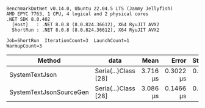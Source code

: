 ```

BenchmarkDotNet v0.14.0, Ubuntu 22.04.5 LTS (Jammy Jellyfish)
AMD EPYC 7763, 1 CPU, 4 logical and 2 physical cores
.NET SDK 8.0.402
  [Host]   : .NET 8.0.8 (8.0.824.36612), X64 RyuJIT AVX2
  ShortRun : .NET 8.0.8 (8.0.824.36612), X64 RyuJIT AVX2

Job=ShortRun  IterationCount=3  LaunchCount=1  
WarmupCount=3  

```
| Method                  | data                 | Mean     | Error     | StdDev    | Min      | Max      | Gen0   | Allocated |
|------------------------ |--------------------- |---------:|----------:|----------:|---------:|---------:|-------:|----------:|
| SystemTextJson          | Seria(...)Class [28] | 3.716 μs | 0.3022 μs | 0.0166 μs | 3.706 μs | 3.735 μs | 0.0229 |   2.07 KB |
| SystemTextJsonSourceGen | Seria(...)Class [28] | 3.086 μs | 0.1466 μs | 0.0080 μs | 3.078 μs | 3.094 μs | 0.0267 |    2.2 KB |
